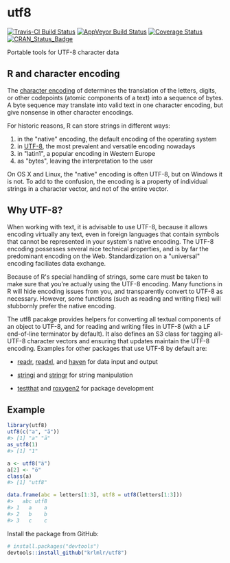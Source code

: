 
utf8
====

[![Travis-CI Build Status](https://travis-ci.org/krlmlr/utf8.svg?branch=master)](https://travis-ci.org/krlmlr/utf8) [![AppVeyor Build Status](https://ci.appveyor.com/api/projects/status/github/krlmlr/utf8?branch=master&svg=true)](https://ci.appveyor.com/project/krlmlr/utf8) [![Coverage Status](https://img.shields.io/codecov/c/github/krlmlr/utf8/master.svg)](https://codecov.io/github/krlmlr/utf8?branch=master) [![CRAN\_Status\_Badge](http://www.r-pkg.org/badges/version/utf8)](https://cran.r-project.org/package=utf8)

Portable tools for UTF-8 character data

R and character encoding
------------------------

The [character encoding](https://en.wikipedia.org/wiki/Character_encoding) of determines the translation of the letters, digits, or other codepoints (atomic components of a text) into a sequence of bytes. A byte sequence may translate into valid text in one character encoding, but give nonsense in other character encodings.

For historic reasons, R can store strings in different ways:

1.  in the "native" encoding, the default encoding of the operating system
2.  in [UTF-8](https://en.wikipedia.org/wiki/UTF-8), the most prevalent and versatile encoding nowadays
3.  in "latin1", a popular encoding in Western Europe
4.  as "bytes", leaving the interpretation to the user

On OS X and Linux, the "native" encoding is often UTF-8, but on Windows it is not. To add to the confusion, the encoding is a property of individual strings in a character vector, and not of the entire vector.

Why UTF-8?
----------

When working with text, it is advisable to use UTF-8, because it allows encoding virtually any text, even in foreign languages that contain symbols that cannot be represented in your system's native encoding. The UTF-8 encoding possesses several nice technical properties, and is by far the predominant encoding on the Web. Standardization on a "universal" encoding faciliates data exchange.

Because of R's special handling of strings, some care must be taken to make sure that you're actually using the UTF-8 encoding. Many functions in R will hide encoding issues from you, and transparently convert to UTF-8 as necessary. However, some functions (such as reading and writing files) will stubbornly prefer the native encoding.

The utf8 pacakge provides helpers for converting all textual components of an object to UTF-8, and for reading and writing files in UTF-8 (with a LF end-of-line terminator by default). It also defines an S3 class for tagging all-UTF-8 character vectors and ensuring that updates maintain the UTF-8 encoding. Examples for other packages that use UTF-8 by default are:

-   [readr](http://readr.tidyverse.org/), [readxl](http://readxl.tidyverse.org/), and [haven](http://haven.tidyverse.org/) for data input and output

-   [stringi](https://cran.r-project.org/package=stringi) and [stringr](http://stringr.tidyverse.org/) for string manipulation

-   [testthat](http://testthat.r-lib.org/) and [roxygen2](https://cran.r-project.org/package=roxygen2) for package development

Example
-------

``` r
library(utf8)
utf8(c("a", "ä"))
#> [1] "a" "ä"
as_utf8(1)
#> [1] "1"

a <- utf8("ä")
a[2] <- "ö"
class(a)
#> [1] "utf8"

data.frame(abc = letters[1:3], utf8 = utf8(letters[1:3]))
#>   abc utf8
#> 1   a    a
#> 2   b    b
#> 3   c    c
```

Install the package from GitHub:

``` r
# install.packages("devtools")
devtools::install_github("krlmlr/utf8")
```
